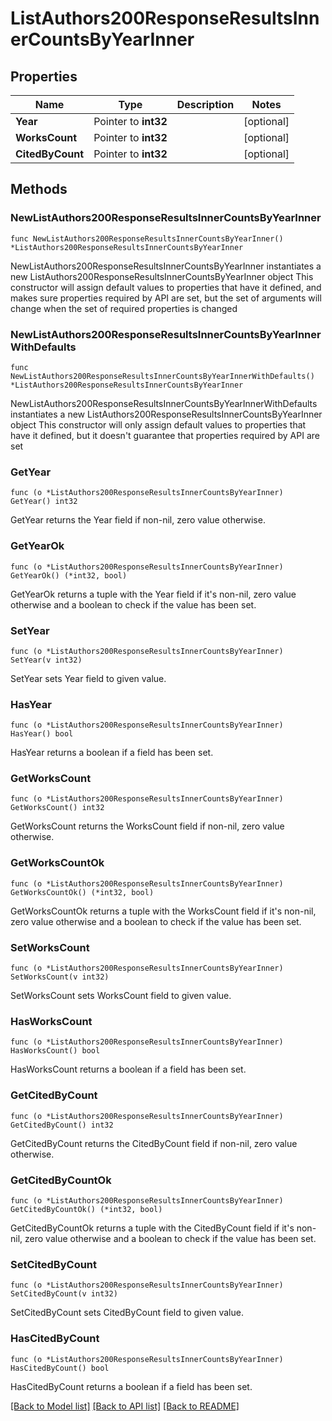 # ListAuthors200ResponseResultsInnerCountsByYearInner

## Properties

Name | Type | Description | Notes
------------ | ------------- | ------------- | -------------
**Year** | Pointer to **int32** |  | [optional] 
**WorksCount** | Pointer to **int32** |  | [optional] 
**CitedByCount** | Pointer to **int32** |  | [optional] 

## Methods

### NewListAuthors200ResponseResultsInnerCountsByYearInner

`func NewListAuthors200ResponseResultsInnerCountsByYearInner() *ListAuthors200ResponseResultsInnerCountsByYearInner`

NewListAuthors200ResponseResultsInnerCountsByYearInner instantiates a new ListAuthors200ResponseResultsInnerCountsByYearInner object
This constructor will assign default values to properties that have it defined,
and makes sure properties required by API are set, but the set of arguments
will change when the set of required properties is changed

### NewListAuthors200ResponseResultsInnerCountsByYearInnerWithDefaults

`func NewListAuthors200ResponseResultsInnerCountsByYearInnerWithDefaults() *ListAuthors200ResponseResultsInnerCountsByYearInner`

NewListAuthors200ResponseResultsInnerCountsByYearInnerWithDefaults instantiates a new ListAuthors200ResponseResultsInnerCountsByYearInner object
This constructor will only assign default values to properties that have it defined,
but it doesn't guarantee that properties required by API are set

### GetYear

`func (o *ListAuthors200ResponseResultsInnerCountsByYearInner) GetYear() int32`

GetYear returns the Year field if non-nil, zero value otherwise.

### GetYearOk

`func (o *ListAuthors200ResponseResultsInnerCountsByYearInner) GetYearOk() (*int32, bool)`

GetYearOk returns a tuple with the Year field if it's non-nil, zero value otherwise
and a boolean to check if the value has been set.

### SetYear

`func (o *ListAuthors200ResponseResultsInnerCountsByYearInner) SetYear(v int32)`

SetYear sets Year field to given value.

### HasYear

`func (o *ListAuthors200ResponseResultsInnerCountsByYearInner) HasYear() bool`

HasYear returns a boolean if a field has been set.

### GetWorksCount

`func (o *ListAuthors200ResponseResultsInnerCountsByYearInner) GetWorksCount() int32`

GetWorksCount returns the WorksCount field if non-nil, zero value otherwise.

### GetWorksCountOk

`func (o *ListAuthors200ResponseResultsInnerCountsByYearInner) GetWorksCountOk() (*int32, bool)`

GetWorksCountOk returns a tuple with the WorksCount field if it's non-nil, zero value otherwise
and a boolean to check if the value has been set.

### SetWorksCount

`func (o *ListAuthors200ResponseResultsInnerCountsByYearInner) SetWorksCount(v int32)`

SetWorksCount sets WorksCount field to given value.

### HasWorksCount

`func (o *ListAuthors200ResponseResultsInnerCountsByYearInner) HasWorksCount() bool`

HasWorksCount returns a boolean if a field has been set.

### GetCitedByCount

`func (o *ListAuthors200ResponseResultsInnerCountsByYearInner) GetCitedByCount() int32`

GetCitedByCount returns the CitedByCount field if non-nil, zero value otherwise.

### GetCitedByCountOk

`func (o *ListAuthors200ResponseResultsInnerCountsByYearInner) GetCitedByCountOk() (*int32, bool)`

GetCitedByCountOk returns a tuple with the CitedByCount field if it's non-nil, zero value otherwise
and a boolean to check if the value has been set.

### SetCitedByCount

`func (o *ListAuthors200ResponseResultsInnerCountsByYearInner) SetCitedByCount(v int32)`

SetCitedByCount sets CitedByCount field to given value.

### HasCitedByCount

`func (o *ListAuthors200ResponseResultsInnerCountsByYearInner) HasCitedByCount() bool`

HasCitedByCount returns a boolean if a field has been set.


[[Back to Model list]](../README.md#documentation-for-models) [[Back to API list]](../README.md#documentation-for-api-endpoints) [[Back to README]](../README.md)


